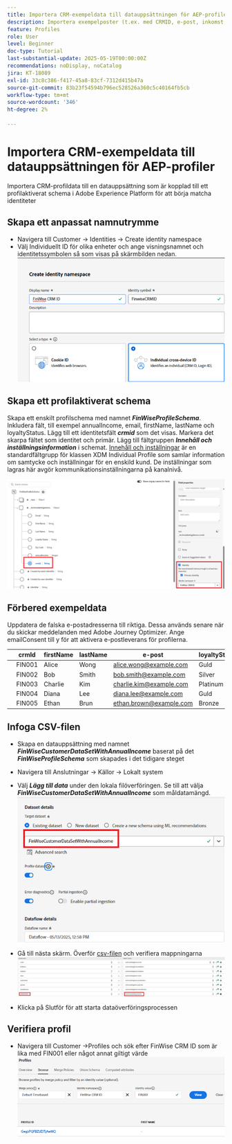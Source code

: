 ```yaml
---
title: Importera CRM-exempeldata till datauppsättningen för AEP-profiler
description: Importera exempelposter (t.ex. med CRMID, e-post, inkomst, postnummer) för att validera om AEP kan sammanfoga dessa profiler med anonyma webbesökare baserat på delade identifierare som ECID.
feature: Profiles
role: User
level: Beginner
doc-type: Tutorial
last-substantial-update: 2025-05-19T00:00:00Z
recommendations: noDisplay, noCatalog
jira: KT-18089
exl-id: 33c8c386-f417-45a8-83cf-7312d415b47a
source-git-commit: 83b23f54594b796ec528526a360c5c40164fb5cb
workflow-type: tm+mt
source-wordcount: '346'
ht-degree: 2%

---
```


# Importera CRM-exempeldata till datauppsättningen för AEP-profiler

Importera CRM-profildata till en datauppsättning som är kopplad till ett profilaktiverat schema i Adobe Experience Platform för att börja matcha identiteter

## Skapa ett anpassat namnutrymme

* Navigera till Customer -> Identities -> Create identity namespace
* Välj Individuellt ID för olika enheter och ange visningsnamnet och identitetssymbolen så som visas på skärmbilden nedan.
  ![custom-namespace](assets/custom-namespace.png)

## Skapa ett profilaktiverat schema

Skapa ett enskilt profilschema med namnet **_FinWiseProfileSchema_**. Inkludera fält, till exempel annualIncome, email, firstName, lastName och loyaltyStatus.
Lägg till ett identitetsfält **_crmid_** som det visas. Markera det skarpa fältet som identitet och primär.
Lägg till fältgruppen _&#x200B;**Innehåll och inställningsinformation**&#x200B;_ i schemat. [Innehåll och inställningar](https://experienceleague.adobe.com/en/docs/experience-platform/xdm/field-groups/profile/consents) är en standardfältgrupp för klassen XDM Individual Profile som samlar information om samtycke och inställningar för en enskild kund. De inställningar som lagras här avgör kommunikationsinställningarna på kanalnivå.


![profile-schema](assets/finwise-profile-schema.png)

## Förbered exempeldata

Uppdatera de falska e-postadresserna till riktiga. Dessa används senare när du skickar meddelanden med Adobe Journey Optimizer. Ange emailConsent till y för att aktivera e-postleverans för profilerna.

|   | crmId | firstName | lastName | e-post | loyaltyStatus | zipCode | annualIncome | emailConsent |
|---|--------|-----------|----------|-------------------------|---------------|---------|--------------|--------------|
|   | FIN001 | Alice | Wong | alice.wong@example.com | Guld | 92128 | 120000 | y |
|   | FIN002 | Bob | Smith | bob.smith@example.com | Silver | 92126 | 85000 | y |
|   | FIN003 | Charlie | Kim | charlie.kim@example.com | Platinum | 60614 | 175000 | y |
|   | FIN004 | Diana | Lee | diana.lee@example.com | Guld | 30303 | 98000 | y |
|   | FIN005 | Ethan | Brun | ethan.brown@example.com | Bronze | 75201 | 60000 | y |

## Infoga CSV-filen

* Skapa en datauppsättning med namnet **_FinWiseCustomerDataSetWithAnnualIncome_** baserat på det **_FinWiseProfileSchema_** som skapades i det tidigare steget

* Navigera till Anslutningar -> Källor -> Lokalt system
* Välj **_Lägg till data_** under den lokala filöverföringen. Se till att välja _&#x200B;**FinWiseCustomerDataSetWithAnnualIncome**&#x200B;_ som måldatamängd.
  ![ingest-csv](assets/ingest-csv-into-dataset.png)
* Gå till nästa skärm. Överför [csv-filen](assets/finwise_profiles.csv) och verifiera mappningarna
  ![mappningar](assets/mappings.png)

* Klicka på Slutför för att starta dataöverföringsprocessen

## Verifiera profil

* Navigera till Customer ->Profiles och sök efter FinWise CRM ID som är lika med FIN001 eller något annat giltigt värde
  ![verify-profile](assets/verify-profiles.png)
